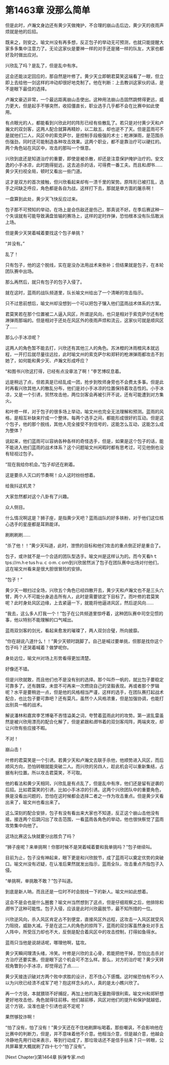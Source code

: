 # 第1463章 没那么简单

但是此时，卢瀚文身边还有黄少天做掩护，不合理的崩山击后边，黄少天的夜雨声烦就是他的后招。

既来之，则安之。喻文州没有再多想，反正包子的举动无可预测，也就只能提醒大家多多集中注意力了。无论这家伙是要神一样的对手还是猪一样的队友，大家也都好及时做出应对。

兴欣乱了吗？是乱了，但是乱中有序。

这会还能淡定回应的，那自然是叶修了。黄少天立即朝君莫笑这端看了一眼，但立即上去给他一剑这样的冲动却很好地克制了。他在判断：上去教训这家伙的话，是不是眼下最佳的选择。

卢瀚文豪迈非常，一个最远距离崩山击使出。这种用法崩山击固然跳劈得更远，威力更大，但是起手不够突然，收招僵直长，职业选手几乎都不会在比赛中如此使用。

有点眼光的人，都能看到兴欣此时的阵形已经有些散乱了。若只是对付黄少天和卢瀚文的双剑客，这两人配合就算再精妙，以二敌五，却也逆不了天。但是蓝雨可不是就他们二人，风区中的索克萨尔，是控制手段极强的术士；枪淋弹雨，是范围杀伤强劲，同时还可能制造各种攻击效果。这两个职业，都不是靠治疗可以硬扛的。两个角色站在风区中，攻击的那叫一个惬意。

兴欣到底还是知道治疗的重要，即使是被杀散，却还是注意保护掩护治疗的。安文逸的小手冰凉，此时跑得挺远，这去追杀的话，可得费一番工夫。而且和*图*书……黄少天扫视全局，顿时又看出一些门道。

这才是双方的首次接触，但兴欣看起来却有一溃千里的架势。原阵形已被打乱，选手之间缺乏呼应，角色都是各自为战，这样打下去，那就是单方面的屠杀啊！

一盘算到此处，黄少天飞快反应过来。

包子那不可预知的举动，在场上是会伤敌还是伤己，那真说不好。在季后赛这种一个失误就有可能导致满盘皆输的赛场上，这样的定时炸弹，恐怕根本没有队伍敢派上场。

但是黄少天哭着喊着要找这个包子单挑？

“并没有。”

乱了！

只有包子，他的这个脱线，实在是没办法用战术来弥补；但结果就是包子，在本轮团队赛中出场。

那么再然后，就只有包子的包子入侵了。

就在这时，蓝雨的战队频道里，队长喻文州给出了一个清晰的攻击指示。

只不过思前想后，喻文州却没想到一个可以把包子镶入他们蓝雨战术体系的方案。

君莫笑若在那个位置被二人逼入风区，所谓逆风向，也只是相对于索克萨尔还有枪淋弹雨那端的。但是相对于还处在风区外的夜雨声烦和流云，这家伙可就是顺风区了……

那么小手冰凉呢？

这两人的角色暂不能去打，兴欣还有其他三人的角色。苏沐橙的沐雨橙风本就远程，一开打后就尽量往远拉，此时喻文州的索克萨尔和郑轩的枪淋弹雨都攻击不到她了，如何能和黄少天、卢瀚文形成呼应？

“和图书兴欣这打得，已经有点没章法了啊！”李艺博叹息着。

远是稍远了点，但若真是已经乱成一团，抢步到牧师身旁也不会费太多事。但是此时再看兴欣其他人的散乱分布，他们是对小手冰凉的位置保持着攻击性的。小手冰凉，又是一个引诱，贸然攻击他，两位剑客会再被引开不说，还有可能遭到对方集火。

和叶修一样，对于包子的很多场上举动，喻文州也完全无法理解和预测。蓝雨的风格，是相互补缺来拧成一个整体。每两个选手之间，都能形成很好的互动。但是这个包子，他的那个脱线，其他人完全接受不到信号的，这能怎么互动，这能怎么成为整体？

说起来，他们蓝雨可以容纳各种各样的奇怪选手，但是，如果是这个包子的话，能不能进入他们蓝雨的战术体系？这个问题喻文州闲暇时都有思考过，可见他倒也没有轻视过包子。

“现在我给你机会。”包子却还在刷着。

这是要杀人灭口的节奏啊！众人这时纷纷想着。

给我抖这机灵？

大家忽然都对这个八卦有了兴趣。

众人侧目。

什么情况啊这是？狮子座，是指黄少天吧？蓝雨战队的好多铁粉，对于他们这位核心选手的星座都是耳熟能详。

刷刷刷刷……

“杀了他！！”黄少天叫道，此时，泄愤的目标和他们攻击的重点倒正好是重合了。

包子，或许就不是一个合适的团队型选手。喻文州是这样认为的。而今天看hｔtps://ｍ.hｅtusｈu.ｃｏm.ｃoｍ到兴欣居然派了包子在团队赛中出场对付他们，这在喻文州看来是很大胆很冒险的安排。

“包子！”

黄少天一眼扫过全场，兴欣五个角色已经四散开去，黄少天和卢瀚文也不是三头六臂，两个人不可能分身追击所有人，此时是需要锁定下目标了。而叶修的君莫笑呢？此时身处风区边缘，上去紧逼一下，就能将他逼进风区，然后逆风向……

“我去，这么多人打我一个！”包子在公共频道里惊呼着，这种团队赛中司空见惯的事，他以特别不能理解的口气喊出。

蓝雨双剑客的剑光，看起来愈发的璀璨了，两人双剑合璧，所向披靡。

“你在胡说八道什么！！”黄少天顿时跳脚了。自己是喊过要单挑，但那是找你这个包子吗？还哭着喊着？做梦呢你。

身处远位，喻文州对场上形势看得更加清楚。

好像还不错。

但是兴欣就敢，而且他们也不是没有别的选择。那个叫乔一帆的，就比包子要稳定可靠多了。还有魏琛，未尝不可再来一次燃烧自己的坚毅表现。再或者那个罗辑呢？水平是要稍逊一点，但是他的风格相当严谨，这样的选手，在团队赛打起战术配合，也比包子要可靠吧？还有莫凡，虽然个人风格浓重，但是加强协调，也能打出别具一格的战术。

解说潘林和嘉宾李艺博毫不吝惜溢美之词，夸赞着蓝雨此时的攻势。第一波乱雷虽然是被兴欣用漂亮的配合化解了，但是紧跟和*图*书着的双剑客闯阵，两端夹攻，却让兴欣有些应接不暇。

不对！

崩山击！

叶修的君莫笑是一个引诱。若黄少天和卢瀚文去联手杀他，他顺势进入风区，而后顺风方向，恐怕转眼就能突破二人。而兴欣的另四人，趁此机会可以重新集结，占据有利位置。所以攻击君莫笑，不可取。

他的看法和黄少天相同，兴欣乱是有点乱了，但是乱中有序，他们还是留有逆袭的后招。比如君莫笑的引诱，比如小手冰凉的引诱。这两个兴欣团队中的重要角色，换是没看出问题的，恐怕在这时候都会选择二者之一作为攻击重点。但是黄少天看出来了，喻文州也看出来了。

这么深刻的配合安排，包子有没有看出来大家也不知道，反正这个崩山击他没有接。接连两个后跳闪出了攻击范围，一看蓝雨各角色的举动，他也很快察觉了蓝雨攻势集中向他了。

这场比赛这么快就要分出胜负了吗？

“狮子座呢？来单挑啊！你那时候不是哭着喊着要和我单挑吗？”包子继续叫。

目前为止，包子没有神起来，眼下更是和兴欣脱节，成了蓝雨可以奠定优势的突破口。喻文州没有迟疑，在认准后果然就发出指示，蓝雨全队，攻击重点齐指包子入侵。

“单挑啊，单挑敢不敢？”包子叫道。

到底是新人呐，而且还是一位时不时会脱线一下的新人。喻文州如此想着。

这会不是会也是什么圈套？喻文州当然想到了这点，但是仔细观察之后，他排除和*图*书了这种可能性。包子入侵，应该是此时兴欣最脱节，最不知所措的一位。

兴欣逆风向，杀入风区肯定占不到便宜，直接风区外远程，这攻击一入风区就受风力阻挠，威胁大减。于是在这二人的角色的掠阵下，蓝雨的双剑客虽然身处对手五人阵中，所受压力却也不大，反倒是配合着风区中的攻击控制，打得如鱼得水。

蓝雨只当他是说胡话呢，哪理他啊，猛攻。

黄少天瞬间理清头绪，冷笑。叶修是兴欣的主心骨，若能把他干掉，恐怕比击杀对方治疗还要实惠。但是眼下这个机会可不怎么样。那么，对方的治疗呢？黄少天转视角瞥到小手冰凉，却觉得远了点……

黄少天接连识破对方两个败中求胜的设计，忍不住心下感慨。这时候恐怕有不少人以为兴欣已经溃不成军了吧？抱这样念头的人，真的是太小瞧兴欣了。

再一个方锐，本就猥琐不好捕捉，再加上他的海无量跑得很利索。喻文州和郑轩想更好地攻击他，角色就得往前移。他们越前移，风区对他们的提升和保护就越低，这个方锐，没准也是个引诱也说不定呢？

果然够狡诈啊！

“怕了没有，怕了没有！”黄少天还在不住地刷屏吆喝着。那些嘲讽，不会影响他在比赛中的判断力，但是，并不意味着他不介意。他相当介意，但是越介意，他越会冷静地先用行动来表示，等到行动成了，那垃圾话还不是信手拈来？只一转眼，公共屏幕里大概就刷了四十七个“怕了没有”。



[Next Chapter](第1464章 拆弹专家.md)
